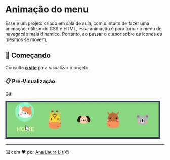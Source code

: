 # Animação do menu
Esse é um projeto criado em sala de aula, com o intuito de fazer uma animação, utilizando CSS e HTML, essa animação é para tornar o menu de navegação mais dinamico. Portanto, ao passar o cursor sobre os ícones os mesmos se movem.

## 🚀 Começando


Consulte **[o site](https://codepen.io/AnaZenith/pen/)** para visualizar o projeto.

### 📋 Pré-Visualização

Gif:

![Site](Tab-Animation-1.gif)



---
⌨️ com ❤️ por [Ana Laura Lis](https://gist.github.com/oliveirazenith) 😊
